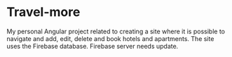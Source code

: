 # Travel-more
My personal Angular project related to creating a site where it is possible to navigate and add, edit, delete and book hotels and apartments. The site uses the Firebase database. Firebase server needs update.
